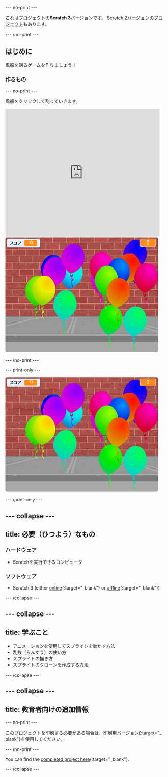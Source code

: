 --- no-print ---

これはプロジェクトの**Scratch 3**バージョンです。 [Scratch 2バージョンのプロジェクト](https://projects.raspberrypi.org/en/projects/balloons-scratch2)もあります。

--- /no-print ---

## はじめに

風船を割るゲームを作りましょう！


### 作るもの

--- no-print ---

風船をクリックして割っていきます。

<div class="scratch-preview">
  <iframe allowtransparency="true" width="485" height="402" src="https://scratch.mit.edu/projects/embed/299206746/?autostart=false" frameborder="0" scrolling="no"></iframe>
  <img src="images/balloons-final.png">
</div>

--- /no-print ---

--- print-only ---

![完成したプロジェクト](images/balloons-final.png)

--- /print-only ---

--- collapse ---
---
title: 必要（ひつよう）なもの
---

### ハードウェア

+ Scratchを実行できるコンピュータ

### ソフトウェア

+ Scratch 3 (either [online](https://rpf.io/scratchon){:target="_blank"} or [offline](https://rpf.io/scratchoff){:target="_blank"})

--- /collapse ---

--- collapse ---
---
title: 学ぶこと
---

- アニメーションを使用してスプライトを動かす方法
- 乱数（らんすう）の使い方
- スプライトの描き方
- スプライトのクローンを作成する方法

--- /collapse ---

--- collapse ---
---
title: 教育者向けの追加情報
---

--- no-print ---

このプロジェクトを印刷する必要がある場合は、[印刷用バージョン](https://projects.raspberrypi.org/en/projects/balloons/print){:target="_ blank"}を使用してください。

--- /no-print ---

You can find the [completed project here](https://rpf.io/p/en/balloons-get){:target="_blank"}.

--- /collapse ---
